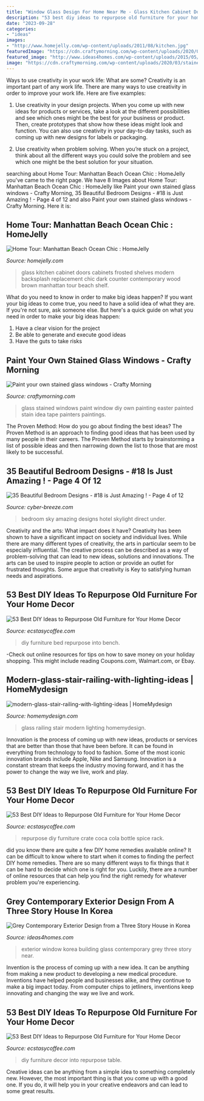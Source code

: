 ```yaml
---
title: "Window Glass Design For Home Near Me - Glass Kitchen Cabinet Doors Cabinets Frosted Shelves Modern Backsplash Replacement Chic Dark Counter Contemporary Wood Brown Manhattan Tour Beach Shelf"
description: "53 best diy ideas to repurpose old furniture for your home decor"
date: "2023-09-28"
categories:
- "ideas"
images:
- "http://www.homejelly.com/wp-content/uploads/2011/08/kitchen.jpg"
featuredImage: "https://cdn.craftymorning.com/wp-content/uploads/2020/03/stained-glass-window-art.jpg"
featured_image: "http://www.ideas4homes.com/wp-content/uploads/2015/05/Awesome-Building-Design-of-H-Residence-with-Dark-Brown-Colored-Outer-Wall-which-is-Made-from-Wooden-Material-and-Glass-Window.jpg"
image: "https://cdn.craftymorning.com/wp-content/uploads/2020/03/stained-glass-window-art.jpg"
---
```



Ways to use creativity in your work life: What are some?
Creativity is an important part of any work life. There are many ways to use creativity in order to improve your work life. Here are five examples: 
1. Use creativity in your design projects. When you come up with new ideas for products or services, take a look at the different possibilities and see which ones might be the best for your business or product. Then, create prototypes that show how these ideas might look and function. You can also use creativity in your day-to-day tasks, such as coming up with new designs for labels or packaging. 

2. Use creativity when problem solving. When you’re stuck on a project, think about all the different ways you could solve the problem and see which one might be the best solution for your situation.

	

		
searching about Home Tour: Manhattan Beach Ocean Chic : HomeJelly you've came to the right page. We have 8 Images about Home Tour: Manhattan Beach Ocean Chic : HomeJelly like Paint your own stained glass windows - Crafty Morning, 35 Beautiful Bedroom Designs - #18 is Just Amazing ! - Page 4 of 12 and also Paint your own stained glass windows - Crafty Morning. Here it is:
		
    
## Home Tour: Manhattan Beach Ocean Chic : HomeJelly

<img loading=lazy src="http://www.homejelly.com/wp-content/uploads/2011/08/kitchen.jpg" onerror="this.onerror=null;this.src='https://tse1.mm.bing.net/th?id=OIP.yrpKJkPW7G2a-aKClvcGiAHaJ4&amp;pid=15.1';" alt="Home Tour: Manhattan Beach Ocean Chic : HomeJelly">

_Source: homejelly.com_

>glass kitchen cabinet doors cabinets frosted shelves modern backsplash replacement chic dark counter contemporary wood brown manhattan tour beach shelf. 

	

What do you need to know in order to make big ideas happen?
If you want your big ideas to come true, you need to have a solid idea of what they are. If you're not sure, ask someone else. But here's a quick guide on what you need in order to make your big ideas happen: 
1. Have a clear vision for the project 
2. Be able to generate and execute good ideas 
3. Have the guts to take risks 

    
## Paint Your Own Stained Glass Windows - Crafty Morning

<img loading=lazy src="https://cdn.craftymorning.com/wp-content/uploads/2020/03/stained-glass-window-art.jpg" onerror="this.onerror=null;this.src='https://tse1.mm.bing.net/th?id=OIP.baAkLj-rCDmSVccJGjGM4gHaD9&amp;pid=15.1';" alt="Paint your own stained glass windows - Crafty Morning">

_Source: craftymorning.com_

>glass stained windows paint window diy own painting easter painted stain idea tape painters paintings. 

	

The Proven Method: How do you go about finding the best ideas?
The Proven Method is an approach to finding good ideas that has been used by many people in their careers. The Proven Method starts by brainstorming a list of possible ideas and then narrowing down the list to those that are most likely to be successful.

    
## 35 Beautiful Bedroom Designs - #18 Is Just Amazing ! - Page 4 Of 12

<img loading=lazy src="https://cdn.architecturendesign.net/wp-content/uploads/2014/09/5-fancy-hotel-bedroom-skylight-view1.jpg" onerror="this.onerror=null;this.src='https://tse3.mm.bing.net/th?id=OIP.t1wf8Q0bKhuOPxUy-G0F2AHaLI&amp;pid=15.1';" alt="35 Beautiful Bedroom Designs - #18 is Just Amazing ! - Page 4 of 12">

_Source: cyber-breeze.com_

>bedroom sky amazing designs hotel skylight direct under. 

	

Creativity and the arts: What impact does it have?
Creativity has been shown to have a significant impact on society and individual lives. While there are many different types of creativity, the arts in particular seem to be especially influential. The creative process can be described as a way of problem-solving that can lead to new ideas, solutions and innovations. The arts can be used to inspire people to action or provide an outlet for frustrated thoughts. Some argue that creativity is Key to satisfying human needs and aspirations.

    
## 53 Best DIY Ideas To Repurpose Old Furniture For Your Home Decor

<img loading=lazy src="https://i2.wp.com/www.ecstasycoffee.com/wp-content/uploads/2017/03/Bed-Turned-Into-Bench.jpg?resize=600%2C860" onerror="this.onerror=null;this.src='https://tse1.mm.bing.net/th?id=OIP.YzGm0GOdh9zfORwZm2IzxQHaKn&amp;pid=15.1';" alt="53 Best DIY Ideas to Repurpose Old Furniture for Your Home Decor">

_Source: ecstasycoffee.com_

>diy furniture bed repurpose into bench. 

	

-Check out online resources for tips on how to save money on your holiday shopping. This might include reading Coupons.com, Walmart.com, or Ebay.

    
## Modern-glass-stair-railing-with-lighting-ideas | HomeMydesign

<img loading=lazy src="https://homemydesign.com/wp-content/uploads/2017/08/modern-glass-stair-railing-with-lighting-ideas.jpg" onerror="this.onerror=null;this.src='https://tse3.mm.bing.net/th?id=OIP.pltJnP1kADANZlB4nRmL2wHaLG&amp;pid=15.1';" alt="modern-glass-stair-railing-with-lighting-ideas | HomeMydesign">

_Source: homemydesign.com_

>glass railing stair modern lighting homemydesign. 

	

Innovation is the process of coming up with new ideas, products or services that are better than those that have been before. It can be found in everything from technology to food to fashion. Some of the most iconic innovation brands include Apple, Nike and Samsung. Innovation is a constant stream that keeps the industry moving forward, and it has the power to change the way we live, work and play.

    
## 53 Best DIY Ideas To Repurpose Old Furniture For Your Home Decor

<img loading=lazy src="https://i1.wp.com/www.ecstasycoffee.com/wp-content/uploads/2017/03/Turn-a-Vintage-Coca-Cola-Bottle-Crate-into-a-Spice-Rack.jpg?resize=600%2C800" onerror="this.onerror=null;this.src='https://tse2.mm.bing.net/th?id=OIP.rBCifOfrEULubvN4NOoRngHaJ4&amp;pid=15.1';" alt="53 Best DIY Ideas to Repurpose Old Furniture for Your Home Decor">

_Source: ecstasycoffee.com_

>repurpose diy furniture crate coca cola bottle spice rack. 

	

did you know there are quite a few DIY home remedies available online?
It can be difficult to know where to start when it comes to finding the perfect DIY home remedies. There are so many different ways to fix things that it can be hard to decide which one is right for you. Luckily, there are a number of online resources that can help you find the right remedy for whatever problem you're experiencing.

    
## Grey Contemporary Exterior Design From A Three Story House In Korea

<img loading=lazy src="http://www.ideas4homes.com/wp-content/uploads/2015/05/Awesome-Building-Design-of-H-Residence-with-Dark-Brown-Colored-Outer-Wall-which-is-Made-from-Wooden-Material-and-Glass-Window.jpg" onerror="this.onerror=null;this.src='https://tse3.mm.bing.net/th?id=OIP.Hmp1ONuAweBzgivVCIF0LgHaLH&amp;pid=15.1';" alt="Grey Contemporary Exterior Design from a Three Story House in Korea">

_Source: ideas4homes.com_

>exterior window korea building glass contemporary grey three story near. 

	

Invention is the process of coming up with a new idea. It can be anything from making a new product to developing a new medical procedure. Inventions have helped people and businesses alike, and they continue to make a big impact today. From computer chips to jetliners, inventions keep innovating and changing the way we live and work.

    
## 53 Best DIY Ideas To Repurpose Old Furniture For Your Home Decor

<img loading=lazy src="https://i2.wp.com/www.ecstasycoffee.com/wp-content/uploads/2017/03/Turn-an-Unused-Table-into-a-Pair-of-Stylish-and-Useful-Nightstands.jpg?resize=600%2C1191" onerror="this.onerror=null;this.src='https://tse1.mm.bing.net/th?id=OIP.5aJkesicXPb-t5psVpbmbwHaOs&amp;pid=15.1';" alt="53 Best DIY Ideas to Repurpose Old Furniture for Your Home Decor">

_Source: ecstasycoffee.com_

>diy furniture decor into repurpose table. 

	

Creative ideas can be anything from a simple idea to something completely new. However, the most important thing is that you come up with a good one. If you do, it will help you in your creative endeavors and can lead to some great results.

